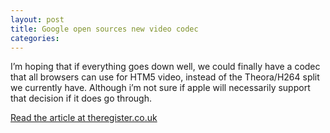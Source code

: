 ```yaml
---
layout: post
title: Google open sources new video codec
categories: 
---
```

I’m hoping that if everything goes down well, we could finally have a codec that all browsers can use for HTM5 video, instead of the Theora/H264 split we currently have. Although i’m not sure if apple will necessarily support that decision if it does go through.

[Read the article at theregister.co.uk](http://www.theregister.co.uk/2010/04/13/reports_says_google_will_open_source_on2_codec_in_may/)